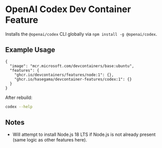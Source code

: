 # OpenAI Codex Dev Container Feature

Installs the `@openai/codex` CLI globally via `npm install -g @openai/codex`.

## Example Usage

```jsonc
{
  "image": "mcr.microsoft.com/devcontainers/base:ubuntu",
  "features": {
    "ghcr.io/devcontainers/features/node:1": {},
    "ghcr.io/hasegama/devcontainer-features/codex:1": {}
  }
}
```

After rebuild:

```bash
codex --help
```

## Notes
 
- Will attempt to install Node.js 18 LTS if Node.js is not already present (same logic as other features here).
